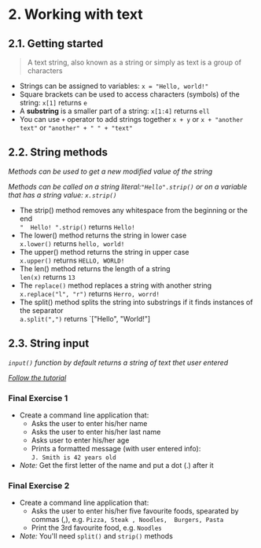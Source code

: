 # 2. Working with text

## 2.1. Getting started

> A text string, also known as a string or simply as text is a group of characters

- Strings can be assigned to variables: `x = "Hello, world!"`
- Square brackets can be used to access characters (symbols) of the string: `x[1]` returns `e`
- A **substring** is a smaller part of a string: `x[1:4]` returns `ell`
- You can use `+` operator to add strings together
  `x + y` or `x + "another text"` or `"another" + " " + "text"`

## 2.2. String methods

*Methods can be used to get a new modified value of the string*

*Methods can be called on a string literal:`"Hello".strip()` or on a
variable that has a string value: `x.strip()`*

- The strip() method removes any whitespace from the beginning or the end
  <br>`"  Hello! ".strip()` returns `Hello!`
- The lower() method returns the string in lower case
  <br>`x.lower()` returns `hello, world!`
- The upper() method returns the string in upper case
  <br>`x.upper()` returns `HELLO, WORLD!`
- The len() method returns the length of a string
  <br>`len(x)` returns `13`
- The `replace()` method replaces a string with another string
  <br>`x.replace("l", "r")` returns `Herro, worrd!`
- The split() method splits the string into substrings if it finds instances of the separator
  <br>`a.split(",")` returns `["Hello", "World!"]

## 2.3. String input

*`input()` function by default returns a string of text thet user entered*

*[Follow the tutorial](https://www.w3schools.com/python/python_strings.asp)*

### Final Exercise 1

- Create a command line application that:
  - Asks the user to enter his/her name
  - Asks the user to enter his/her last name
  - Asks user to enter his/her age
  - Prints a formatted message (with user entered info):
  <br>`J. Smith is 42 years old`
- *Note:* Get the first letter of the name and put a dot (.) after it

### Final Exercise 2

- Create a command line application that:
  - Asks the user to enter his/her five favourite foods, spearated by
    commas (,), e.g. `Pizza, Steak , Noodles,  Burgers, Pasta`
  - Print the 3rd favourite food, e.g. `Noodles`
- *Note:* You'll need `split()` and `strip()` methods